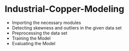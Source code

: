 # Industrial-Copper-Modeling

* Importing the necessary modules
* Detecting skewness and outliers in the given data set
* Preprocessing the data set
* Training the Model
* Evaluating the Model
